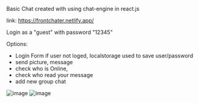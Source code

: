 Basic Chat created with using chat-engine in react.js

link: https://frontchater.netlify.app/

Login as a "guest" with password "12345"

Options: 
- Login Form if user not loged, localstorage used to save user/password
- send picture, message
- check who is Online, 
- check who read your message
- add new group chat

![image](https://user-images.githubusercontent.com/93492863/198874913-1b696a5c-95c7-40f9-9694-d5e007c25547.png)
![image](https://user-images.githubusercontent.com/93492863/198874932-e9547f0f-a946-4d2d-9323-91a75d5c6f3b.png)

